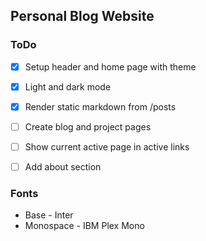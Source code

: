 ## Personal Blog Website

### ToDo
- [x] Setup header and home page with theme
- [x] Light and dark mode
- [x] Render static markdown from /posts
- [ ] Create blog and project pages
- [ ] Show current active page in active links
- [ ] Add about section


### Fonts
- Base - Inter
- Monospace - IBM Plex Mono

